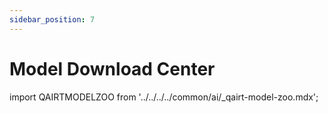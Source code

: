 ```yaml
---
sidebar_position: 7
---
```


# Model Download Center

import QAIRTMODELZOO from '../../../../common/ai/\_qairt-model-zoo.mdx';

<QAIRTMODELZOO />
